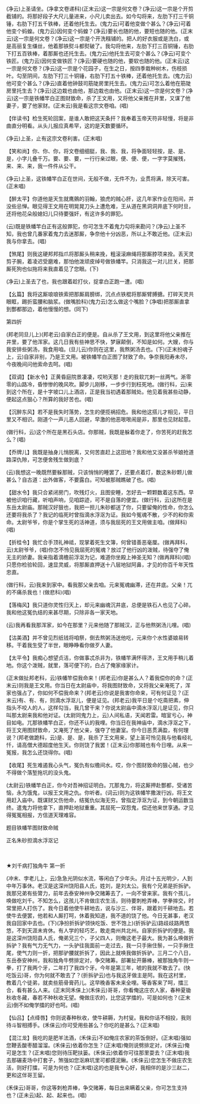 <!-- { "loadSidebar": true } -->
(净云)上圣请坐。(净拿文卷递科)(正末云)这一宗是何文卷？(净云)这一宗是个开剪截铺的。将那好段子大尺儿量进来，小尺儿卖出去。如今勾将来，左肋下打三千铜锤，右肋下打五千铁棒，还着他托生去。(鬼力云)可着他变做个甚么？(净云)可着他变个蚂蝗。(鬼力云)因何变个蚂蝗？(净云)要长也随的他，要短也随的他。(正末云)这一宗是何文卷？(净云)这一宗是个开洗糨铺的。把人的好衣服或是洗白，或是高丽复生缣丝，他着那铁熨斗都熨破了。我勾将他来，左肋下打三百铜锤，右肋下打五百铁棒，着那厮也还托生去。(鬼力云)他托生去可变个甚么？(净云)可变个铁匠。(鬼力云)因何变做铁匠？(净云)要硬也随的他，要软也随的他。(正末云)这一宗是何文卷？(净云)这一宗是个花园子，在生之日，按四季栽种树木，伤枝损叶。勾至阴间，左肋下打三十铜锤，右肋下打五十铁棒，还着他托生去。(鬼力云)他可变个甚么？(净云)直着他钟鼓司筋陡房里托生去。(鬼力云)可怎么着他在筋陡房里托生去？(净云)这边栽也由他，那边栽也由他。(正末云)这一宗是何文卷？(净云)这一宗是铁幡竿白正图财致命，杀了王文用，又将他父亲推在井里，又谋了他妻子，要了他家财。(正末云)我是看这宗文卷咱。(唱)

【伴读书】检生死轮回案，是谁人敢把这天条扞？我奉着玉帝天符非轻慢，将是非曲直分明看。从头儿报应真希罕，这的是天数要循环。

(净云)上圣，止有这宗文卷利害。(正末唱)

【笑和尚】你、你、你，将文卷细细脡，我、我、我，将争面轻轻按，是、是、是，小字儿叠千万。要、要、要，一行行亲过眼，便、便、便，一字字莫摧残，来、来、来，我一件件从公干。

(净云)上圣，这铁幡竿白正在世间，无般不做，无件不为，业贯将满，除天可害。(正末唱)

【醉太平】你道他是天生就鹰鸇的羽翰，狼虎的贼心肝，这几年家作业在阳间，并没些忌惮。眼见得王文用在明晃晃刀头上遭危难，王从道在黑洞洞井底下何时旦，还将他花朵般媳妇儿只待要强奸，有这许多的罪犯。

(云)既是铁幡竿白正有这般罪犯，你可怎生不着鬼力勾将来勘问？(净云)上圣不知，我也曾几番家着鬼力去迷那厮，争奈他十分凶恶，所以上不敢近他。(正末云)我与你拿去。(唱)

【煞尾】则我这硬邦邦指爪将那厮头稍来挽，粗滚滚麻绳将那厮脖项来拴。丢天灵剪子腕，着凌迟受磨难，那怕他泼顽皮绰号做铁幡竿。只消我这一对儿拦关，把那厮死狗也似拖将来我直着见了您眼。(下)

(净云)上圣去了也，我也跟着趁打伙，捉拿白正跑一遭。(唱)

【幺篇】我将这厮琅琅铁索把那厮肩膀绑，沉点点铁棍将那厮臂膊搪。打碎天灵共眼眶，踢折蛮腰和脑浆。(做嘴脸科)(鬼力云)怎么做这个嘴脸？(净唱)把那厮直拿到酆都那边，着他慢慢的想。(同下)


第四折

(邦老同旦儿上)(邦老云)自家白正的便是。自从杀了王文用，到这里将他父亲推在井里，要了他浑家。这几日我有些神思不快，梦寐颠倒，不知是如何。大嫂，你与我安排些粥汤，我食用咱。(旦儿云)你则在这里，我熬粥汤去也。(下)(正末扮魂子上，云)自家非别，乃是王文用。被铁幡竿白正图了财致了命。争奈我阳寿未尽，今夜晚间问他索命去呵。(唱)

【双调】【新水令】正黄昏庭院景凄凄，哎哟天那！走的我软兀剌一丝两气。淅零零的山路冷，昏惨惨的晚风吹。脚步儿刚移，一步步行到枉死地。(做行科，云)来到这个所在，是十字坡口儿上酒店，正是我当初遇着那贼处。他见着我甚些动静，便起这点狠心？所算的我好苦也。(唱)

【沉醉东风】若不是我失时落势，怎生的便揽祸招危。我和他这搭儿才相见，平日里又不相识。刚道个一声儿恶人回避，早激的他恶哏哏闹是非，那里也见财起意。

(做行科，云)这个所在是黑石头店。你那贼，我既是躲着你走了，你苦死的赶我怎么？(唱)

【乔牌儿】我既是抽身儿悄脱离，又何苦直赶上这田地？我和他又没甚杀爷娘抢道路深仇隙，可怎便舍残生做到底？

(云)我想这一晚既然要躲那贼，只该悄悄的睡罢了，还要点着灯，数这朱砂颗儿做甚么？自古道：出外做客，不要露白。可知被那贼瞧破了也。(唱)

【甜水令】我只合紧闭房门，吹残灯火，且图安睡，怎好去一颗颗数着这东西。早被他识咱行藏，听咱声响，见咱踪迹，可不是自落的便宜。(做行科，云)这所在是东岳太尉庙。那贼汉好狠也，我把一担儿朱砂都送了你，只要留俺的性命，你怎么还要将我杀了？我记的临死时曾指滴水浮沤为证。我如今冤魂不散，少不的和你索命。太尉爷爷，你是个掌生死的活神道，须与我屈死的王文用做主咱。(做拜科)(唱)

【折桂令】我忙合手顶礼神祗，现掌着死生文簿，何曾错善恶毫厘。(做再拜科，云)太尉爷爷，(唱)你怎不怜见我屈死的冤魂？放过了他行凶的泼贼，待强夺了俺无主的娇妻。我亲指着滴檐前浮沤为记，难道你坐殿上神圣无知？(做再拜科)(唱)只愿你检验轮回，速显灵威，将那厮直押送十八层地狱阿鼻，才见的你百千年天性忠直。

(做行科，云)我来到家中。看我那父亲去咱。元来冤魂幽滞，还在井底。父亲！兀的不痛杀我也！(做悲科)(唱)

【落梅风】我只道你灵性归天上，却元来幽魂沉井底，总便是铁石人也见了心碎。我和他这冤仇结的来甚尽期，只除非各一家天地。

(云)我再看我那浑家，如今在那里？元来他随了那贼汉，正与他熬粥汤儿哩。(唱)

【沽美酒】并不曾见烈纸钱将咱祭，倒去熬粥汤送他吃，元来你个水性婆娘易转移。干着我生受了半世，眼睁睁看你做歹人妻。

【太平令】我痴心想望贞洁，你做事忒杀非为，铁幡竿满怀得济，王文用手稍儿着地。你这个泼贼，就里，落可便下的，白占了俺家缘家计。

(正末做扯邦老科，云)铁幡竿偿我命来！(邦老云)你是甚么人？着我偿你的命？(正末云)则我是王文用。你当日在太尉庙中，将我图财致命，又将我父亲淹死了，浑家也强占了，你如何不偿我命来？(邦老云)你说是我害你命来，可有何证见？(正末云)有、有、有，则滴水浮沤儿，便是证见。(邦老云)我平日是个吃斋把素，伸指头不咬人的人，这样勾当，我几曾干来？你说太尉庙中滴水浮沤儿是证见，你只叫那太尉来我和他对证。(太尉同鬼力上，云)人间私语，天闻若雷。暗室亏心，神目如电。兀那铁幡竿白正，你还不认的我哩。你当日在我神庙中，滴水浮沤之下，将王文用图财致命，又淹死了他父亲，强夺了他妻室。你今日恶贯满盈，有何理说？(邦老做跪科，云)是、是、是，我杀了王文用来，望上圣可怜见我与他看经礼忏，请高僧大德超度他生天。你则饶了我罢！(正末云)你那贼也有今日哩。从来一冤报，我怎么还饶得你。(唱)

【收尾】死生难遏我心头气，冤仇有似檐间水。哎，你个图财致命的狠心贼，也少不得做个落堑拖坑的没头鬼。

(太尉云)铁幡竿白正，你今对吾神招证明白。兀那鬼力，将这厮押赴酆都，受诸苦恼，永为饿鬼，以报王文用之仇。你听者。(词云)则为这铁幡竿撒泼行凶，将王文用赶入庙中。既谋财又伤他命，结冤仇似海无穷。曾指定浮沤为证，到今朝运数当终。遣鬼力将他拿下，直押赴地狱重重。其屈死一双怨鬼，偿还他来世享通。才见得冤冤相报，方信道天理难容。

题目铁幡竿图财致命贼

正名朱砂担滴水浮沤记




　
　




★刘千病打独角牛
第一折

(冲末、孛老儿上，云)急急光阴似水流，等闲白了少年头。月过十五光明少，人到中年万事休。老汉是这深州饶阳县人氏，姓刘，是刘太公。我有个兄弟是折拆驴。我那兄弟有些膂力，前年去泰安神州争交赌筹去了，一向不曾来家。我有个孩儿，唤做吃刘千。不知怎么，这孩儿不肯做庄农生活，则待要刺枪弄棒，学拳摔交，时常里把人打伤了。我今日着他使牛耕地去，说与沙三、伴哥，跟着刘千耕地去。若使牛去便罢，他若和人厮打呵，休着我知道，我不道的饶了他。今日无甚事，老汉我自回家中去也。(下)(净扮折拆驴领快吃饭、世不饱上)(折拆驴云)路歧歧路两悠悠，不到天涯未肯休。有人学的轻巧艺，敢走南州共北州。自家折拆驴的便是。我是这深州饶阳县人氏，俺弟兄三个，子父四人，则俺这老子最大。我为甚么唤做折拆驴？我有气力无气力，一头驴往我面前一走过去，我一只手揪住鬃，一只手揪住尾，使气力则一折，把那驴腰就折拆了，因此上就唤我做折拆驴。三月二个八日，东岳泰安神州，我和独角牛劈排定对，争交赌筹。部署扯开藤棒，被那独角牛则一拳，打了我两个牙，二年打了我四个牙。今年是第三年，唬的我就不敢去了。(快吃饭云)哥，你为何就不敢去了？(折拆驴云)也与我这牙做主是阿。我在这村里，教着几个徒弟，就卖些筋骨膏药儿。这早晚香客未来全哩。等香客来了呵，擂三合，看有甚么人来。(正末同禾俫上)(禾俫云)哥哥，你看俺这庄农人家，春种夏锄秋收冬藏，春若不种秋收无望。俺做庄农的，比您这学擂的，可是如何也？(正末云)倒不如俺学擂的好也呵。(唱)

【仙吕】【点绛唇】你则说春种秋收，使牛耕耨，为村叟。我和你话不相投，我则待斗智相搏手。(禾俫云)你可受用些甚么？你吃的是甚么？(正末唱)

【混江龙】我吃的是肥羊法酒，(禾俫云)不如俺庄农家的茶饭倒好。(正末唱)强如您鞭丢酸枣醋溜溜。(禾俫云)依着你怎生？(正末唱)俺则说劈排定对，(禾俫云)俺可是怎生？(正末唱)您则待压靶扶篓。(禾俫云)依着你可往那里耍去？(正末唱)我去那碾麦场中打套子，煞强如您沤麻坑里可都摸泥鳅。(禾俫云)您怎生不做庄农生活，则好打擂，可是为何也？(正末唱)这的也是我专心好，我相伴的是沙三赵二，更和这伴哥王留。

(禾俫云)哥哥，你这等刺枪弄棒，争交赌筹，每日出来瞒着父亲，你可怎生支持也？(正未云)起、起、起来也。(唱)

